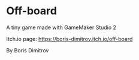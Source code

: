 # Off-board
A tiny game made with GameMaker Studio 2

Itch.io page: https://boris-dimitrov.itch.io/off-board

By Boris Dimitrov
